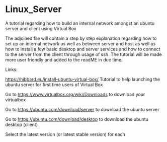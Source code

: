 # Linux_Server
A tutorial regarding how to build an internal network amongst an ubuntu server and client using Virtual Box

The adjoined file will contain a step by step explanation regarding how to set up an internal network as well as between server and host as well as how to install a few basic desktop and server services and how to connect to the server from the client through usage of ssh. The tutorial will be made more user friendly and added to the readME in due time.

Links:

https://hibbard.eu/install-ubuntu-virtual-box/  Tutorial to help launching the ubuntu server for first time users of Virtual Box

Go to https://www.virtualbox.org/wiki/Downloads to download your virtualbox

Go to https://ubuntu.com/download/server to download the ubuntu server

Go to https://ubuntu.com/download/desktop to download the ubuntu desktop (client)

Select the latest version (or latest stable version) for each
